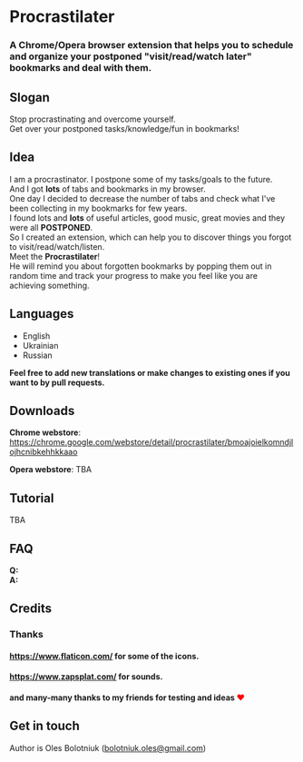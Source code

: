 # Procrastilater
### A Chrome/Opera browser extension that helps you to schedule and organize your postponed "visit/read/watch later" bookmarks and deal with them.

## Slogan  
Stop procrastinating and overcome yourself.  
Get over your postponed tasks/knowledge/fun in bookmarks!  
  
## Idea
I am a procrastinator. I postpone some of my tasks/goals to the future.  
And I got **lots** of tabs and bookmarks in my browser.  
One day I decided to decrease the number of tabs and check what I've been collecting in my bookmarks for few years.  
I found lots and **lots** of useful articles, good music, great movies and they were all **POSTPONED**.  
So I created an extension, which can help you to discover things you forgot to visit/read/watch/listen.  
Meet the **Procrastilater**!  
He will remind you about forgotten bookmarks by popping them out in random time and track your progress to make you feel like you are achieving something. 
  
## Languages
- English
- Ukrainian
- Russian

__Feel free to add new translations or make changes to existing ones if you want to by pull requests.__

## Downloads  
**Chrome webstore**: 
https://chrome.google.com/webstore/detail/procrastilater/bmoajoielkomndjlojhcnibkehhkkaao

**Opera webstore**: TBA

## Tutorial
TBA

## FAQ
**Q:**  
**A:**

## Credits
### Thanks  
#### https://www.flaticon.com/ for some of the icons.  
#### https://www.zapsplat.com/ for sounds.  
#### and many-many thanks to my friends for testing and ideas <b style='color:red'>❤</b>

## Get in touch
Author is Oles Bolotniuk (bolotniuk.oles@gmail.com)  
